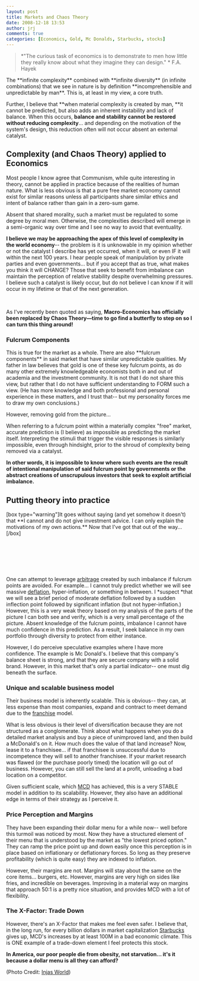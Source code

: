 ```yaml
---
layout: post
title: Markets and Chaos Theory
date: 2008-12-18 13:53
author: jrj
comments: true
categories: [Economics, Gold, Mc Donalds, Starbucks, stocks]
---
```

<blockquote>*"The curious task of economics is to demonstrate to men how little they really know about what they imagine they can design." *
F.A. Hayek</blockquote>
The **infinite complexity** combined with **infinite diversity** (in infinite combinations) that we see in nature is by definition **incomprehensible and unpredictable by man**. This is, at least in my view, a core truth.

Further, I believe that **when material complexity is created by man, **it cannot be predicted, but also adds an inherent instability and lack of balance. When this occurs, **balance and stability cannot be restored without reducing complexity**... and depending on the motivation of the system's design, this reduction often will not occur absent an external catalyst.<!--more-->
<h2>Complexity (and Chaos Theory) applied to Economics</h2>
Most people I know agree that Communism, while quite interesting in theory, cannot be applied in practice because of the realities of human nature. What is less obvious is that a pure free market economy cannot exist for similar reasons unless all participants share similar ethics and intent of balance rather than gain in a zero-sum game.

Absent that shared morality, such a market must be regulated to some degree by moral men. Otherwise, the complexities described will emerge in a semi-organic way over time and I see no way to avoid that eventuality.

**I believe we may be approaching the apex of this level of complexity in the world economy**-- the problem is it is unknowable in my opinion whether or not the catalyst I describe has yet occurred, when it will, or even IF it will within the next 100 years. I hear people speak of manipulation by private parties and even governments… but if you accept that as true, what makes you think it will CHANGE? Those that seek to benefit from imbalance can maintain the perception of relative stability despite overwhelming pressures. I believe such a catalyst is likely occur, but do not believe I can know if it will occur in my lifetime or that of the next generation.

&nbsp;

As I've recently been quoted as saying, **Macro-Economics has officially been replaced by Chaos Theory—time to go find a butterfly to step on so I can turn this thing around!**
<h3>Fulcrum Components</h3>
This is true for the market as a whole. There are also **fulcrum components** in said market that have similar unpredictable qualities. My father in law believes that gold is one of these key fulcrum points, as do many other extremely knowledgeable economists both in and out of academia and the investment community. It is not that I do not share this view, but rather that I do not have sufficient understanding to FORM such a view. (He has more knowledge and both professional and personal experience in these matters, and I trust that-- but my personality forces me to draw my own conclusions.)

However, removing gold from the picture...

When referring to a fulcrum point within a materially complex "free" market, accurate prediction is (I believe) as impossible as predicting the market itself. Interpreting the stimuli that trigger the visible responses is similarly impossible, even through hindsight, prior to the shroud of complexity being removed via a catalyst.

**In other words, it is impossible to know where such events are the result of intentional manipulation of said fulcrum point by governments or the abstract creations of unscrupulous investors that seek to exploit artificial imbalance.**
<h2>Putting theory into practice</h2>
[box type="warning"]It goes without saying (and yet somehow it doesn't) that **I cannot and do not give investment advice. I can only explain the motivations of my own actions.** Now that I've got that out of the way…[/box]

&nbsp;

&nbsp;

&nbsp;

One can attempt to leverage <a class="wikinvest-suggestion-link" href="http://www.wikinvest.com/wiki/Arbitrage" target="_blank">arbitrage</a> created by such imbalance if fulcrum points are avoided. For example... I cannot truly predict whether we will see massive <a class="wikinvest-suggestion-link" href="http://www.wikinvest.com/wiki/Deflation" target="_blank">deflation</a>, hyper-inflation, or something in between. I *suspect *that we will see a brief period of moderate deflation followed by a sudden inflection point followed by significant inflation (but not hyper-inflation.) However, this is a very weak theory based on my analysis of the parts of the picture I can both see and verify, which is a very small percentage of the picture. Absent knowledge of the fulcrum points, imbalance I cannot have much confidence in this prediction. As a result, I seek balance in my own portfolio through diversity to protect from either instance.

However, I do perceive speculative examples where I have more confidence. The example is Mc Donald's. I believe that this company's balance sheet is strong, and that they are secure company with a solid brand. However, in this market that's only a partial indicator-- one must dig beneath the surface.
<h3>Unique and scalable business model</h3>
Their business model is inherently scalable. This is obvious-- they can, at less expense than most companies, expand and contract to meet demand due to the <a class="wikinvest-suggestion-link" href="http://www.wikinvest.com/concept/Franchising" target="_blank">franchise</a> model.

What is less obvious is their level of diversification because they are not structured as a conglomerate. Think about what happens when you do a detailed market analysis and buy a piece of unimproved land, and then build a McDonald's on it. How much does the value of that land increase? Now, lease it to a franchisee... if that franchisee is unsuccessful due to incompetence they will sell to another franchisee. If your market research was flawed (or the purchase poorly timed) the location will go out of business. However, you can still sell the land at a profit, unloading a bad location on a competitor.

Given sufficient scale, which <a class="wikinvest-suggestion-link" href="http://www.wikinvest.com/stock/McDonald%27s_(MCD)" target="_blank">MCD</a> has achieved, this is a very STABLE model in addition to its scalability. However, they also have an additional edge in terms of their strategy as I perceive it.
<h3>Price Perception and Margins</h3>
They have been expanding their dollar menu for a while now-- well before this turmoil was noticed by most. Now they have a structured element of their menu that is understood by the market as "the lowest priced option." They can ramp the price point up and down easily once this perception is in place based on inflationary or deflationary forces. So long as they preserve profitability (which is quite easy) they are indexed to inflation.

However, their margins are not. Margins will stay about the same on the core items... burgers, etc. However, margins are very high on sides like fries, and incredible on beverages. Improving in a material way on margins that approach 50:1 is a pretty nice situation, and provides MCD with a lot of flexibility.
<h3>The X-Factor: Trade Down</h3>
However, there's an X-Factor that makes me feel even safer. I believe that, in the long run, for every billion dollars in market capitalization <a class="wikinvest-suggestion-link" href="http://www.wikinvest.com/stock/Starbucks_(SBUX)" target="_blank">Starbucks</a> gives up, MCD's increases by at least 100M in a bad economic climate. This is ONE example of a trade-down element I feel protects this stock.

**In America, our poor people die from obesity, not starvation... it's it because a dollar menu is all they can afford?**

(Photo Credit: <a href="http://www.flickr.com/photos/indialeigh/2831795184/" target="_blank">Injas World</a>)

